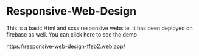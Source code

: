 # Responsive-Web-Design
This is a basic Html and scss responsive website. It has been deployed on firebase as well.
You can click here to see the demo

https://responsive-web-design-ffeb2.web.app/
